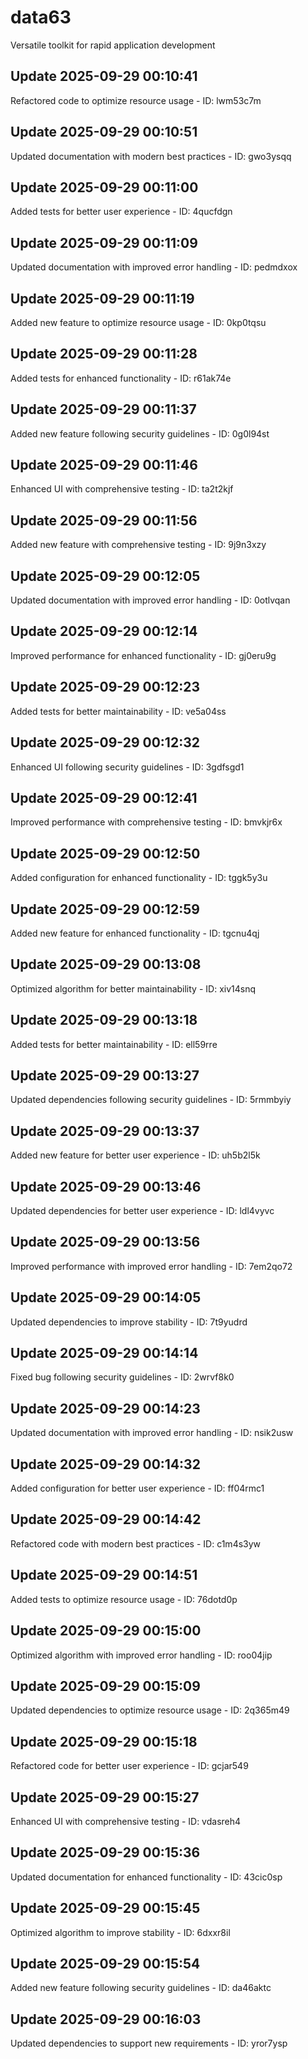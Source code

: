 # data63
Versatile toolkit for rapid application development

## Update 2025-09-29 00:10:41
Refactored code to optimize resource usage - ID: lwm53c7m


## Update 2025-09-29 00:10:51
Updated documentation with modern best practices - ID: gwo3ysqq


## Update 2025-09-29 00:11:00
Added tests for better user experience - ID: 4qucfdgn


## Update 2025-09-29 00:11:09
Updated documentation with improved error handling - ID: pedmdxox


## Update 2025-09-29 00:11:19
Added new feature to optimize resource usage - ID: 0kp0tqsu


## Update 2025-09-29 00:11:28
Added tests for enhanced functionality - ID: r61ak74e


## Update 2025-09-29 00:11:37
Added new feature following security guidelines - ID: 0g0l94st


## Update 2025-09-29 00:11:46
Enhanced UI with comprehensive testing - ID: ta2t2kjf


## Update 2025-09-29 00:11:56
Added new feature with comprehensive testing - ID: 9j9n3xzy


## Update 2025-09-29 00:12:05
Updated documentation with improved error handling - ID: 0otlvqan


## Update 2025-09-29 00:12:14
Improved performance for enhanced functionality - ID: gj0eru9g


## Update 2025-09-29 00:12:23
Added tests for better maintainability - ID: ve5a04ss


## Update 2025-09-29 00:12:32
Enhanced UI following security guidelines - ID: 3gdfsgd1


## Update 2025-09-29 00:12:41
Improved performance with comprehensive testing - ID: bmvkjr6x


## Update 2025-09-29 00:12:50
Added configuration for enhanced functionality - ID: tggk5y3u


## Update 2025-09-29 00:12:59
Added new feature for enhanced functionality - ID: tgcnu4qj


## Update 2025-09-29 00:13:08
Optimized algorithm for better maintainability - ID: xiv14snq


## Update 2025-09-29 00:13:18
Added tests for better maintainability - ID: ell59rre


## Update 2025-09-29 00:13:27
Updated dependencies following security guidelines - ID: 5rmmbyiy


## Update 2025-09-29 00:13:37
Added new feature for better user experience - ID: uh5b2l5k


## Update 2025-09-29 00:13:46
Updated dependencies for better user experience - ID: ldl4vyvc


## Update 2025-09-29 00:13:56
Improved performance with improved error handling - ID: 7em2qo72


## Update 2025-09-29 00:14:05
Updated dependencies to improve stability - ID: 7t9yudrd


## Update 2025-09-29 00:14:14
Fixed bug following security guidelines - ID: 2wrvf8k0


## Update 2025-09-29 00:14:23
Updated documentation with improved error handling - ID: nsik2usw


## Update 2025-09-29 00:14:32
Added configuration for better user experience - ID: ff04rmc1


## Update 2025-09-29 00:14:42
Refactored code with modern best practices - ID: c1m4s3yw


## Update 2025-09-29 00:14:51
Added tests to optimize resource usage - ID: 76dotd0p


## Update 2025-09-29 00:15:00
Optimized algorithm with improved error handling - ID: roo04jip


## Update 2025-09-29 00:15:09
Updated dependencies to optimize resource usage - ID: 2q365m49


## Update 2025-09-29 00:15:18
Refactored code for better user experience - ID: gcjar549


## Update 2025-09-29 00:15:27
Enhanced UI with comprehensive testing - ID: vdasreh4


## Update 2025-09-29 00:15:36
Updated documentation for enhanced functionality - ID: 43cic0sp


## Update 2025-09-29 00:15:45
Optimized algorithm to improve stability - ID: 6dxxr8il


## Update 2025-09-29 00:15:54
Added new feature following security guidelines - ID: da46aktc


## Update 2025-09-29 00:16:03
Updated dependencies to support new requirements - ID: yror7ysp

